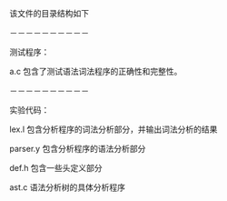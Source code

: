 该文件的目录结构如下

－－－－－－－－－－

测试程序：

a.c						包含了测试语法词法程序的正确性和完整性。



－－－－－－－－－－

实验代码：

lex.l					包含分析程序的词法分析部分，并输出词法分析的结果

parser.y			包含分析程序的语法分析部分

def.h					包含一些头定义部分

ast.c					语法分析树的具体分析程序										

